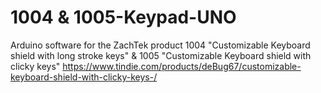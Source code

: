 # 1004 & 1005-Keypad-UNO
Arduino software for the ZachTek product 1004 "Customizable Keyboard shield with long stroke keys" & 1005 "Customizable Keyboard shield with clicky keys" 
https://www.tindie.com/products/deBug67/customizable-keyboard-shield-with-clicky-keys-/
